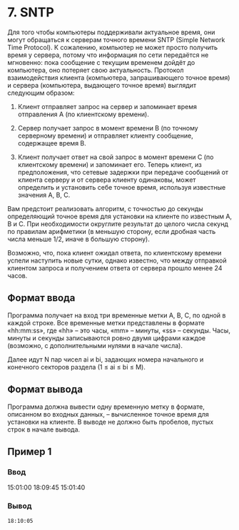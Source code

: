 # 7. SNTP

Для того чтобы компьютеры поддерживали актуальное время, они могут обращаться к серверам точного времени SNTP (Simple
Network Time Protocol). К сожалению, компьютер не может просто получить время у сервера, потому что информация по сети
передаётся не мгновенно: пока сообщение с текущим временем дойдёт до компьютера, оно потеряет свою актуальность.
Протокол взаимодействия клиента (компьютера, запрашивающего точное время) и сервера (компьютера, выдающего точное время)
выглядит следующим образом:

1. Клиент отправляет запрос на сервер и запоминает время отправления A (по клиентскому времени).

2. Сервер получает запрос в момент времени B (по точному серверному времени) и отправляет клиенту сообщение, содержащее
   время B.

3. Клиент получает ответ на свой запрос в момент времени C (по клиентскому времени) и запоминает его. Теперь клиент, из
   предположения, что сетевые задержки при передаче сообщений от клиента серверу и от сервера клиенту одинаковы, может
   определить и установить себе точное время, используя известные значения A, B, C.

Вам предстоит реализовать алгоритм, с точностью до секунды определяющий точное время для установки на клиенте по
известным A, B и C. При необходимости округлите результат до целого числа секунд по правилам арифметики (в меньшую
сторону, если дробная часть числа меньше 1/2, иначе в большую сторону).

Возможно, что, пока клиент ожидал ответа, по клиентскому времени успели наступить новые сутки, однако известно, что
между отправкой клиентом запроса и получением ответа от сервера прошло менее 24 часов.

## Формат ввода

Программа получает на вход три временные метки A, B, C, по одной в каждой строке. Все временные метки представлены в
формате «hh:mm:ss», где «hh» – это часы, «mm» – минуты, «ss» – секунды. Часы, минуты и секунды записываются ровно двумя
цифрами каждое (возможно, с дополнительными нулями в начале числа).

Далее идут N пар чисел ai и bi, задающих номера начального и конечного секторов раздела (1 ≤ ai ≤ bi ≤ M).

## Формат вывода

Программа должна вывести одну временную метку в формате, описанном во входных данных, – вычисленное точное время для
установки на клиенте. В выводе не должно быть пробелов, пустых строк в начале вывода.

## Пример 1

### Ввод

15:01:00
18:09:45
15:01:40


### Вывод

    18:10:05
